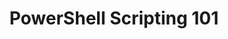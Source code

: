 ---
title: PowerShell Scripting 101
menu:
  sidebar:
    name: PowerShell Scripting 101
    identifier: powershell-scripting-101
    weight: 400
---